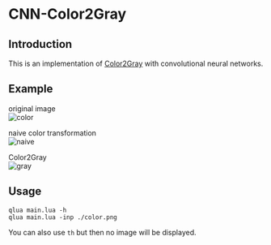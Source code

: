 # CNN-Color2Gray


## Introduction

This is an implementation of [Color2Gray](http://www.cs.northwestern.edu/~ago820/color2gray/) with convolutional neural networks.  

## Example

original image  
![color](https://raw.githubusercontent.com/yangky11/CNN-Color2Gray/master/color.png)  

naive color transformation  
![naive](https://raw.githubusercontent.com/yangky11/CNN-Color2Gray/master/naive.png)  

Color2Gray  
![gray](https://raw.githubusercontent.com/yangky11/CNN-Color2Gray/master/gray.png)

## Usage

    qlua main.lua -h
    qlua main.lua -inp ./color.png  

You can also use `th` but then no image will be displayed.
